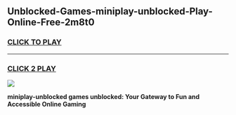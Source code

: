 
## Unblocked-Games-miniplay-unblocked-Play-Online-Free-2m8t0
<h3>
<a href="https://premium76.site?title=miniplay-unblocked&ref=26A">CLICK TO PLAY</a></h3>
<hr>

<h3>
<a href="https://premium76.site?title=miniplay-unblocked&ref=26A">CLICK 2 PLAY</a>
  
</h3>

<a href="https://premium76.site?title=miniplay-unblocked&ref=26A"><img src="https://clearcache.store/games.png"></a>


**miniplay-unblocked games unblocked: Your Gateway to Fun and Accessible Online Gaming**
